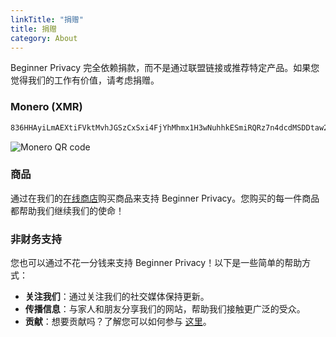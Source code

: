 ```yaml
---
linkTitle: "捐赠"
title: 捐赠
category: About
---
```

Beginner Privacy 完全依赖捐款，而不是通过联盟链接或推荐特定产品。如果您觉得我们的工作有价值，请考虑捐赠。

### Monero (XMR)
```bash
836HHAyiLmAEXtiFVktMvhJGSzCxSxi4FjYhMhmx1H3wNuhhkESmiRQRz7n4dcdMSDDtaw23ty9qdYzHf6ycfzpzLdx6Lxq
```
![Monero QR code](../../../images/xmr-qr.webp)

### 商品
通过在我们的[在线商店](https://shop.beginnerprivacy.com)购买商品来支持 Beginner Privacy。您购买的每一件商品都帮助我们继续我们的使命！

### 非财务支持
您也可以通过不花一分钱来支持 Beginner Privacy！以下是一些简单的帮助方式：
- **关注我们**：通过关注我们的社交媒体保持更新。
- **传播信息**：与家人和朋友分享我们的网站，帮助我们接触更广泛的受众。
- **贡献**：想要贡献吗？了解您可以如何参与 [这里](../about-contributing)。